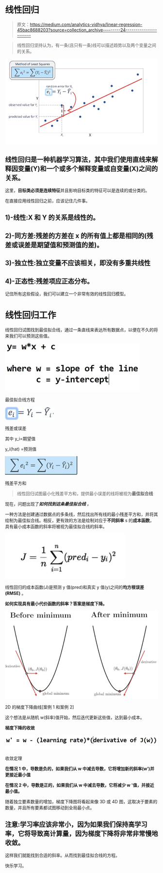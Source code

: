 # 线性回归

> 原文：<https://medium.com/analytics-vidhya/linear-regression-45bac8688203?source=collection_archive---------24----------------------->

> 线性回归坚持认为，有一条(且只有一条)线可以描述趋势以及两个变量之间的关系。

![](img/c85dab95c20155d9dceb80dd3fd63a7e.png)

## 线性回归是一种机器学习算法，其中我们使用直线来解释因变量(Y)和一个或多个解释变量或自变量(X)之间的关系。

这里，**目标类必须是连续特征**并且影响目标类的特征可以是连续的或分类的。

在直接应用线性回归之前，应该记住几件事。

## **1)-线性**:X 和 Y 的关系是线性的。

## **2)-同方差**:残差的方差在 x 的所有值上都是相同的(残差或误差是期望值和预测值的差)。

## **3)-独立性**:独立变量不应该相关，即没有多重共线性

## **4)-正态性**:残差项应正态分布。

记住所有这些假设，我们可以建立一个非常有效的线性回归模型。

# 线性回归工作

线性回归试图找到最佳拟合线，通过一条直线来表达所有数据点，以便在不久的将来我们可以预测这些值。

![](img/ca3dc65d63305207d1128e2b45762636.png)

最佳拟合线方程

![](img/8f3a8ba0eb83e4575fe8dfa0dab58030.png)

残差或误差

其中 y_i=期望值

y_i(hat) =预测值

![](img/d9af87ede207999e820a1ae62b352f4f.png)

残差平方和

> 线性回归试图最小化残差平方和，提供最小误差的线将被视为**最佳拟合线**

现在，问题出现了***如何找到这条最佳拟合线*** *。*

一种方法是创建通过数据点的多条线，然后找出所有线的最小残差平方和，并将其绘制为最佳拟合线。相反，更有效的方法是绘制对应于**不同斜率** s 的**成本函数**，具有最小成本函数的斜率将被视为最佳拟合线的斜率。

![](img/5b0b52100dcf312d8bce2eddb9ae9ad6.png)

线性回归的成本函数(J)是预测 y 值(pred)和真实 y 值(y)之间的**均方根误差(RMSE)** 。

**如何实现具有最小代价函数的斜率？**答案是**梯度下降。**

![](img/dbeb1ecc7ea2f601fbc88b29f2a18f8b.png)

2D 的梯度下降曲线[案例 1 和案例 2]

这个想法是从随机 w(斜率)值开始，然后迭代更新这些值，达到最小成本。

**梯度下降的收敛**

![](img/7fa295c9b7e9c1193f25a757cdf7de8f.png)

收敛定理

**在情况 1 中，导数是负的，如果我们从 w 中减去导数，它将增加新的斜率(w’)并更接近最小值**

**在情况 2 中，导数是正的，如果我们从 w 中减去导数，它将减少 w '值，并接近最小值。**

随着独立要素数量的增加，梯度下降图将看起来像 3D 或 4D 图，这取决于要素的数量，并且所有要素都试图移动到全局最小点。

## 注意:学习率应该非常小，因为如果我们保持高学习率，它将导致高计算量，因为梯度下降将非常非常慢地收敛。

这样我们就能找到合适的斜率。从而找到最佳拟合线的方程。

快乐学习。
